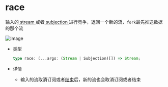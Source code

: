 # race

输入的[ stream ](/cn/api/stream#stream)或者[ subjection ](/cn/api/stream#subjection)进行竞争，返回一个新的流，`fork`最先推送数据的那个流

![image](/race.drawio.svg)

- 类型

  ```typescript
  type race: (...args: (Stream | Subjection)[]) => Stream;
  ```

- 详情
  - 输入的流取消订阅或者[结束](/cn/guide/base#结束)后，新的流也会取消订阅或者结束
